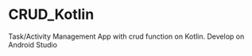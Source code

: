 # CRUD_Kotlin

Task/Activity Management App with crud function on Kotlin. Develop on Android Studio
